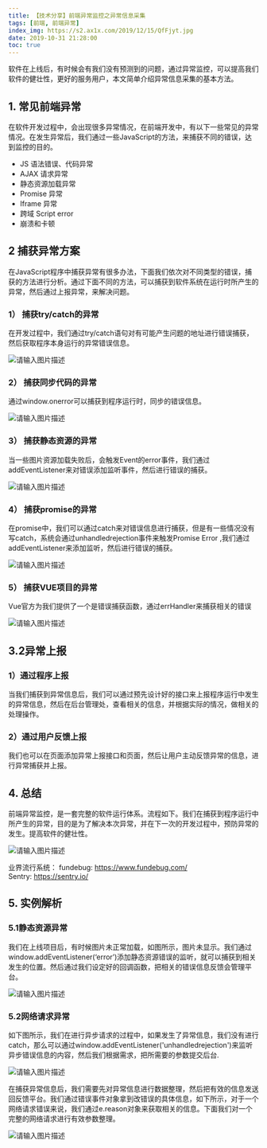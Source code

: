 ```yaml
---
title: 【技术分享】前端异常监控之异常信息采集
tags: [前端, 前端异常]
index_img: https://s2.ax1x.com/2019/12/15/QfFjyt.jpg
date: 2019-10-31 21:28:00
toc: true
---
```




软件在上线后，有时候会有我们没有预测到的问题，通过异常监控，可以提高我们软件的健壮性，更好的服务用户，本文简单介绍异常信息采集的基本方法。
<!--more-->


## 1.	常见前端异常
在软件开发过程中，会出现很多异常情况，在前端开发中，有以下一些常见的异常情况。在发生异常后，我们通过一些JavaScript的方法，来捕获不同的错误，达到监控的目的。
*	JS 语法错误、代码异常
*	AJAX 请求异常
*	静态资源加载异常
*	Promise 异常
*	Iframe 异常
*	跨域 Script error
*	崩溃和卡顿
## 2 捕获异常方案
在JavaScript程序中捕获异常有很多办法，下面我们依次对不同类型的错误，捕获的方法进行分析。通过下面不同的方法，可以捕获到软件系统在运行时所产生的异常，然后通过上报异常，来解决问题。
### 1）	捕获try/catch的异常
在开发过程中，我们通过try/catch语句对有可能产生问题的地址进行错误捕获，然后获取程序本身运行的异常错误信息。
 
![请输入图片描述][2]

### 2）	捕获同步代码的异常
通过window.onerror可以捕获到程序运行时，同步的错误信息。

![请输入图片描述][3]
 
### 3）	捕获静态资源的异常
当一些图片资源加载失败后，会触发Event的error事件，我们通过addEventListener来对错误添加监听事件，然后进行错误的捕获。
 
![请输入图片描述][4]

### 4）	捕获promise的异常
在promise中，我们可以通过catch来对错误信息进行捕获，但是有一些情况没有写catch，系统会通过unhandledrejection事件来触发Promise Error ,我们通过addEventListener来添加监听，然后进行错误的捕获。

![请输入图片描述][5]
 
### 5）	捕获VUE项目的异常
Vue官方为我们提供了一个是错误捕获函数，通过errHandler来捕获相关的错误

![请输入图片描述][6]
 
## 3.2异常上报
### 1）通过程序上报
当我们捕获到异常信息后，我们可以通过预先设计好的接口来上报程序运行中发生的异常信息，然后在后台管理处，查看相关的信息，并根据实际的情况，做相关的处理操作。

### 2）通过用户反馈上报
我们也可以在页面添加异常上报接口和页面，然后让用户主动反馈异常的信息，进行异常捕获并上报。
## 4.	总结
前端异常监控，是一套完整的软件运行体系。流程如下。我们在捕获到程序运行中所产生的异常，目的是为了解决本次异常，并在下一次的开发过程中，预防异常的发生。提高软件的健壮性。

![请输入图片描述][7]

业界流行系统：
fundebug: https://www.fundebug.com/  
Sentry: https://sentry.io/ 
 
## 5.	实例解析
### 5.1静态资源异常
我们在上线项目后，有时候图片未正常加载，如图所示，图片未显示。我们通过window.addEventListener(‘error’)添加静态资源错误的监听，就可以捕获到相关发生的位置。然后通过我们设定好的回调函数，把相关的错误信息反馈会管理平台。
 
![请输入图片描述][8]


### 5.2网络请求异常
如下图所示，我们在进行异步请求的过程中，如果发生了异常信息，我们没有进行catch，那么可以通过window.addEventListener('unhandledrejection')来监听异步错误信息的内容，然后我们根据需求，把所需要的参数提交后台.
 
![请输入图片描述][9]


在捕获异常信息后，我们需要先对异常信息进行数据整理，然后把有效的信息发送回反馈平台。我们通过错误事件对象拿到改错误的具体信息，如下所示，对于一个网络请求错误来说，我们通过e.reason对象来获取相关的信息。下面我们对一个完整的网络请求进行有效参数整理。

 ![请输入图片描述][10]



  [1]: https://s2.ax1x.com/2019/10/31/KTi8NF.png
  [2]: https://s2.ax1x.com/2019/10/31/KTiMn0.png
  [3]: https://s2.ax1x.com/2019/10/31/KTi3AU.png
  [4]: https://s2.ax1x.com/2019/10/31/KTil7T.png
  [5]: https://s2.ax1x.com/2019/10/31/KTiQBV.png
  [6]: https://s2.ax1x.com/2019/10/31/KTiGh4.png
  [7]: https://s2.ax1x.com/2019/10/31/KTiY9J.png
  [8]: https://s2.ax1x.com/2019/10/31/KTit39.png
  [9]: https://s2.ax1x.com/2019/10/31/KTiNcR.png
  [10]: https://s2.ax1x.com/2019/10/31/KTiUj1.png